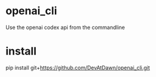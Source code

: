# openai_cli
Use the openai codex api from the commandline 

# install
pip install git+https://github.com/DevAtDawn/openai_cli.git
